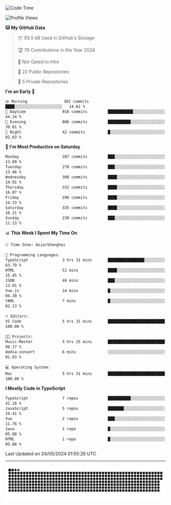 <!--
<picture>
  <source
    srcset="https://github-readme-stats.vercel.app/api?username=kevinxft&show_icons=true&theme=dark"
    media="(prefers-color-scheme: dark)"
  />
  <source
    srcset="https://github-readme-stats.vercel.app/api?username=kevinxft&show_icons=true"
    media="(prefers-color-scheme: light), (prefers-color-scheme: no-preference)"
  />
  <img src="https://github-readme-stats.vercel.app/api?username=kevinxft&show_icons=true" />
</picture>
-->

<!--START_SECTION:waka-->
![Code Time](http://img.shields.io/badge/Code%20Time-1%2C509%20hrs%207%20mins-blue)

![Profile Views](http://img.shields.io/badge/Profile%20Views-0-blue)

**🐱 My GitHub Data** 

> 📦 93.5 kB Used in GitHub's Storage 
 > 
> 🏆 79 Contributions in the Year 2024
 > 
> 🚫 Not Opted to Hire
 > 
> 📜 22 Public Repositories 
 > 
> 🔑 5 Private Repositories 
 > 
**I'm an Early 🐤** 

```text
🌞 Morning                302 commits         ████░░░░░░░░░░░░░░░░░░░░░   14.62 % 
🌆 Daytime                916 commits         ███████████░░░░░░░░░░░░░░   44.34 % 
🌃 Evening                806 commits         ██████████░░░░░░░░░░░░░░░   39.01 % 
🌙 Night                  42 commits          █░░░░░░░░░░░░░░░░░░░░░░░░   02.03 % 
```
📅 **I'm Most Productive on Saturday** 

```text
Monday                   287 commits         ███░░░░░░░░░░░░░░░░░░░░░░   13.89 % 
Tuesday                  278 commits         ███░░░░░░░░░░░░░░░░░░░░░░   13.46 % 
Wednesday                308 commits         ████░░░░░░░░░░░░░░░░░░░░░   14.91 % 
Thursday                 332 commits         ████░░░░░░░░░░░░░░░░░░░░░   16.07 % 
Friday                   296 commits         ████░░░░░░░░░░░░░░░░░░░░░   14.33 % 
Saturday                 335 commits         ████░░░░░░░░░░░░░░░░░░░░░   16.21 % 
Sunday                   230 commits         ███░░░░░░░░░░░░░░░░░░░░░░   11.13 % 
```


📊 **This Week I Spent My Time On** 

```text
🕑︎ Time Zone: Asia/Shanghai

💬 Programming Languages: 
TypeScript               3 hrs 31 mins       ████████████████░░░░░░░░░   63.79 % 
HTML                     51 mins             ████░░░░░░░░░░░░░░░░░░░░░   15.45 % 
JSON                     46 mins             ███░░░░░░░░░░░░░░░░░░░░░░   13.91 % 
Vue.js                   14 mins             █░░░░░░░░░░░░░░░░░░░░░░░░   04.30 % 
YAML                     7 mins              █░░░░░░░░░░░░░░░░░░░░░░░░   02.13 % 

🔥 Editors: 
VS Code                  5 hrs 31 mins       █████████████████████████   100.00 % 

🐱‍💻 Projects: 
Music-Master             5 hrs 25 mins       █████████████████████████   98.17 % 
media-convert            6 mins              ░░░░░░░░░░░░░░░░░░░░░░░░░   01.83 % 

💻 Operating System: 
Mac                      5 hrs 31 mins       █████████████████████████   100.00 % 
```

**I Mostly Code in TypeScript** 

```text
TypeScript               7 repos             ██████████░░░░░░░░░░░░░░░   41.18 % 
JavaScript               5 repos             ███████░░░░░░░░░░░░░░░░░░   29.41 % 
Vue                      2 repos             ███░░░░░░░░░░░░░░░░░░░░░░   11.76 % 
Java                     1 repo              █░░░░░░░░░░░░░░░░░░░░░░░░   05.88 % 
HTML                     1 repo              █░░░░░░░░░░░░░░░░░░░░░░░░   05.88 % 
```




 Last Updated on 24/05/2024 01:55:26 UTC
<!--END_SECTION:waka-->

---

<picture>
  <source media="(prefers-color-scheme: dark)" srcset="https://raw.githubusercontent.com/kevinxft/kevinxft/output/github-contribution-grid-snake-dark.svg">
  <source media="(prefers-color-scheme: light)" srcset="https://raw.githubusercontent.com/kevinxft/kevinxft/output/github-contribution-grid-snake.svg">
  <img alt="github contribution grid snake animation" src="https://raw.githubusercontent.com/kevinxft/kevinxft/output/github-contribution-grid-snake.svg">
</picture>